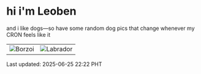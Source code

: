 # hi i'm Leoben

and i like dogs—so have some random dog pics that change whenever my CRON feels like it

|  |  |
|--------|----------|
| ![Borzoi](https://random-dog-vercel.vercel.app/api/random-borzoi?v=1750861356) | ![Labrador](https://random-dog-vercel.vercel.app/api/random-labrador?v=1750861356) |

Last updated: 2025-06-25 22:22 PHT
